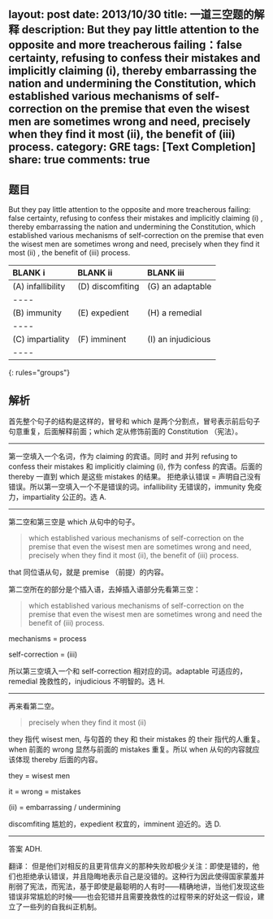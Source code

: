 layout: post
date: 2013/10/30
title: 一道三空题的解释
description: But they pay little attention to the opposite and more treacherous failing：false certainty, refusing to confess their mistakes and implicitly claiming (i), thereby embarrassing the nation and undermining the Constitution, which established various mechanisms of self-correction on the premise that even the wisest men are sometimes wrong and need, precisely when they find it most (ii), the benefit of (iii) process.
category: GRE
tags: [Text Completion]
share: true
comments: true
---
## 题目

But they pay little attention to the opposite and more treacherous failing: false certainty, refusing to confess their mistakes and implicitly claiming (i) , thereby embarrassing the nation and undermining the Constitution, which established various mechanisms of self-correction on the premise that even the wisest men are sometimes wrong and need, precisely when they find it most (ii) , the benefit of (iii)  process.

|        BLANK i      |      BLANK ii      |      BLANK iii      |
|:--------------------|:-------------------|:--------------------|
| (A) infallibility   | (D) discomfiting   |  (G) an adaptable   |
|----
| (B) immunity        | (E) expedient      |  (H) a remedial     |
|----
| (C) impartiality    | (F) imminent       |  (I) an injudicious |
|----
{: rules="groups"}

<!--more-->

## 解析

首先整个句子的结构是这样的，冒号和 which 是两个分割点，冒号表示前后句子句意重复，后面解释前面；which 定从修饰前面的 Constitution （宪法）。

------

第一空填入一个名词，作为 claiming 的宾语。同时 and 并列 refusing to confess their mistakes 和 implicitly claiming (i), 作为 confess 的宾语。后面的 thereby 一直到 which 是这些 mistakes 的结果。
拒绝承认错误 = 声明自己没有错误。所以第一空填入一个不是错误的词。infallibility 无错误的，immunity 免疫力，impartiality 公正的。选 A.

------

第二空和第三空是 which 从句中的句子。

>which established various mechanisms of self-correction on the premise that even the wisest men are sometimes wrong and need, precisely when they find it most (ii), the benefit of (iii) process.

that 同位语从句，就是 premise （前提）的内容。

第二空所在的部分是个插入语，去掉插入语部分先看第三空：

>which established various mechanisms of self-correction on the premise that even the wisest men are sometimes wrong and need the benefit of (iii) process.

mechanisms = process

self-correction = (iii)

所以第三空填入一个和 self-correction 相对应的词。adaptable 可适应的，remedial 挽救性的，injudicious 不明智的。选 H.

------

再来看第二空。

>precisely when they find it most (ii)

they 指代 wisest men, 与句首的 they 和 their mistakes 的 their 指代的人重复。when 前面的 wrong 显然与前面的 mistakes 重复。所以 when 从句的内容就应该体现 thereby 后面的内容。

they = wisest men

it = wrong = mistakes

(ii) = embarrassing / undermining

discomfiting 尴尬的，expedient 权宜的，imminent 迫近的。选 D.

------

答案 ADH.

翻译：
但是他们对相反的且更背信弃义的那种失败却极少关注：即使是错的，他们也拒绝承认错误，并且隐晦地表示自己是没错的。这种行为因此使得国家蒙羞并削弱了宪法，而宪法，基于即使是最聪明的人有时——精确地讲，当他们发现这些错误非常尴尬的时候——也会犯错并且需要挽救性的过程带来的好处这一假设，建立了一些列的自我纠正机制。
